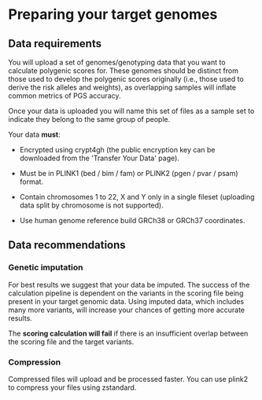 # Preparing your target genomes

## Data requirements

You will upload a set of genomes/genotyping data that you want to calculate polygenic scores for. These genomes should be distinct from those used to develop the polygenic scores originally (i.e., those used to derive the risk alleles and weights), as overlapping samples will inflate common metrics of PGS accuracy.

Once your data is uploaded you will name this set of files as a sample set to indicate they belong to the same group of people.

Your data **must**:

- Encrypted using crypt4gh (the public encryption key can be downloaded from the 'Transfer Your Data' page).

- Must be in PLINK1 (bed / bim / fam) or PLINK2 (pgen / pvar / psam) format.

- Contain chromosomes 1 to 22, X and Y only in a single fileset (uploading data split by chromosome is not supported).

- Use human genome reference build GRCh38 or GRCh37 coordinates.

## Data recommendations

### Genetic imputation

For best results we suggest that your data be imputed. The success of the calculation pipeline is dependent on the variants in the scoring file being present in your target genomic data. Using imputed data, which includes many more variants, will increase your chances of getting more accurate results.

The **scoring calculation will fail** if there is an insufficient overlap between the scoring file and the target variants.

### Compression

Compressed files will upload and be processed faster. You can use plink2 to compress your files using zstandard.